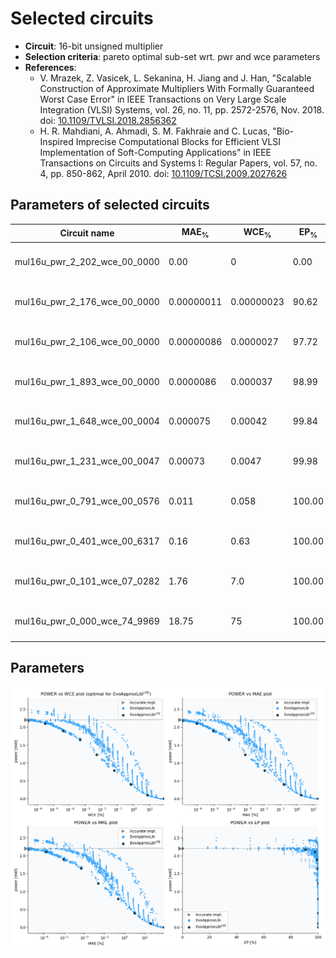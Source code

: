 
Selected circuits
===================
 - **Circuit**: 16-bit unsigned multiplier
 - **Selection criteria**: pareto optimal sub-set wrt. pwr and wce parameters
 - **References**: 
   - V. Mrazek, Z. Vasicek, L. Sekanina, H. Jiang and J. Han, "Scalable Construction of Approximate Multipliers With Formally Guaranteed Worst Case Error" in IEEE Transactions on Very Large Scale Integration (VLSI) Systems, vol. 26, no. 11, pp. 2572-2576, Nov. 2018. doi: [10.1109/TVLSI.2018.2856362](https://dx.doi.org/10.1109/TVLSI.2018.2856362)
   - H. R. Mahdiani, A. Ahmadi, S. M. Fakhraie and C. Lucas, "Bio-Inspired Imprecise Computational Blocks for Efficient VLSI Implementation of Soft-Computing Applications" in IEEE Transactions on Circuits and Systems I: Regular Papers, vol. 57, no. 4, pp. 850-862, April 2010. doi: [10.1109/TCSI.2009.2027626](https://dx.doi.org/10.1109/TCSI.2009.2027626)


Parameters of selected circuits
----------------------------

| Circuit name | MAE<sub>%</sub> | WCE<sub>%</sub> | EP<sub>%</sub> | MRE<sub>%</sub> | MSE | Download |
| --- |  --- | --- | --- | --- | --- | --- | 
| mul16u_pwr_2_202_wce_00_0000 | 0.00 | 0 | 0.00 | 0.00 | 0 |  [[Verilog<sub>generic</sub>](mul16u_pwr_2_202_wce_00_0000_gen.v)] [[Verilog<sub>PDK45</sub>](mul16u_pwr_2_202_wce_00_0000_pdk45.v)]  [[C](mul16u_pwr_2_202_wce_00_0000.c)] |
| mul16u_pwr_2_176_wce_00_0000 | 0.00000011 | 0.00000023 | 90.62 | 0.000015 | 33 |  [[Verilog<sub>generic</sub>](mul16u_pwr_2_176_wce_00_0000_gen.v)] [[Verilog<sub>PDK45</sub>](mul16u_pwr_2_176_wce_00_0000_pdk45.v)]  [[C](mul16u_pwr_2_176_wce_00_0000.c)] |
| mul16u_pwr_2_106_wce_00_0000 | 0.00000086 | 0.0000027 | 97.72 | 0.00013 | 2008 |  [[Verilog<sub>generic</sub>](mul16u_pwr_2_106_wce_00_0000_gen.v)] [[Verilog<sub>PDK45</sub>](mul16u_pwr_2_106_wce_00_0000_pdk45.v)]  [[C](mul16u_pwr_2_106_wce_00_0000.c)] |
| mul16u_pwr_1_893_wce_00_0000 | 0.0000086 | 0.000037 | 98.99 | 0.00091 | 209723 |  [[Verilog<sub>generic</sub>](mul16u_pwr_1_893_wce_00_0000_gen.v)] [[Verilog<sub>PDK45</sub>](mul16u_pwr_1_893_wce_00_0000_pdk45.v)]  [[C](mul16u_pwr_1_893_wce_00_0000.c)] |
| mul16u_pwr_1_648_wce_00_0004 | 0.000075 | 0.00042 | 99.84 | 0.0067 | 16238254 |  [[Verilog<sub>generic</sub>](mul16u_pwr_1_648_wce_00_0004_gen.v)] [[Verilog<sub>PDK45</sub>](mul16u_pwr_1_648_wce_00_0004_pdk45.v)]  [[C](mul16u_pwr_1_648_wce_00_0004.c)] |
| mul16u_pwr_1_231_wce_00_0047 | 0.00073 | 0.0047 | 99.98 | 0.047 | 1530728192 |  [[Verilog<sub>generic</sub>](mul16u_pwr_1_231_wce_00_0047_gen.v)] [[Verilog<sub>PDK45</sub>](mul16u_pwr_1_231_wce_00_0047_pdk45.v)]  [[C](mul16u_pwr_1_231_wce_00_0047.c)] |
| mul16u_pwr_0_791_wce_00_0576 | 0.011 | 0.058 | 100.00 | 0.46 | 328180491092 |  [[Verilog<sub>generic</sub>](mul16u_pwr_0_791_wce_00_0576_gen.v)] [[Verilog<sub>PDK45</sub>](mul16u_pwr_0_791_wce_00_0576_pdk45.v)]  [[C](mul16u_pwr_0_791_wce_00_0576.c)] |
| mul16u_pwr_0_401_wce_00_6317 | 0.16 | 0.63 | 100.00 | 3.06 | 55158890788828 |  [[Verilog<sub>generic</sub>](mul16u_pwr_0_401_wce_00_6317_gen.v)] [[Verilog<sub>PDK45</sub>](mul16u_pwr_0_401_wce_00_6317_pdk45.v)]  [[C](mul16u_pwr_0_401_wce_00_6317.c)] |
| mul16u_pwr_0_101_wce_07_0282 | 1.76 | 7.0 | 100.00 | 19.30 | 7390901511167588 |  [[Verilog<sub>generic</sub>](mul16u_pwr_0_101_wce_07_0282_gen.v)] [[Verilog<sub>PDK45</sub>](mul16u_pwr_0_101_wce_07_0282_pdk45.v)]  [[C](mul16u_pwr_0_101_wce_07_0282.c)] |
| mul16u_pwr_0_000_wce_74_9969 | 18.75 | 75 | 100.00 | 87.99 | 1040764478583689856 |  [[Verilog<sub>generic</sub>](mul16u_pwr_0_000_wce_74_9969_gen.v)] [[Verilog<sub>PDK45</sub>](mul16u_pwr_0_000_wce_74_9969_pdk45.v)]  [[C](mul16u_pwr_0_000_wce_74_9969.c)] |
    
Parameters
--------------
![Parameters figure](fig.png)
             